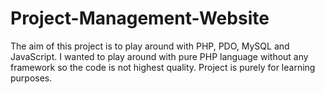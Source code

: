 # Project-Management-Website
The aim of this project is to play around with PHP, PDO, MySQL and JavaScript.
I wanted to play around with pure PHP language without any framework so the code is not highest quality.
Project is purely for learning purposes.
